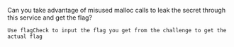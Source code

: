 Can you take advantage of misused malloc calls to leak the secret through this service and get the flag?


`Use flagCheck to input the flag you get from the challenge to get the actual flag`